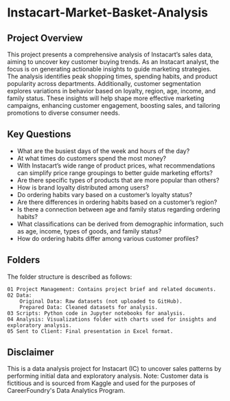 # Instacart-Market-Basket-Analysis

## Project Overview
This project presents a comprehensive analysis of Instacart’s sales data, aiming to uncover key customer buying trends. As an Instacart analyst, the focus is on generating actionable insights to guide marketing strategies. The analysis identifies peak shopping times, spending habits, and product popularity across departments. Additionally, customer segmentation explores variations in behavior based on loyalty, region, age, income, and family status. These insights will help shape more effective marketing campaigns, enhancing customer engagement, boosting sales, and tailoring promotions to diverse consumer needs.

## Key Questions
* What are the busiest days of the week and hours of the day?
* At what times do customers spend the most money?
* With Instacart’s wide range of product prices, what recommendations can simplify price range groupings to better guide marketing efforts?
* Are there specific types of products that are more popular than others?
* How is brand loyalty distributed among users?
* Do ordering habits vary based on a customer’s loyalty status?
* Are there differences in ordering habits based on a customer’s region?
* Is there a connection between age and family status regarding ordering habits?
* What classifications can be derived from demographic information, such as age, income, types of goods, and family status?
* How do ordering habits differ among various customer profiles?

## Folders
The folder structure is described as follows:

    01 Project Management: Contains project brief and related documents.
    02 Data:
        Original Data: Raw datasets (not uploaded to GitHub).
        Prepared Data: Cleaned datasets for analysis.
    03 Scripts: Python code in Jupyter notebooks for analysis.
    04 Analysis: Visualizations folder with charts used for insights and exploratory analysis.
    05 Sent to Client: Final presentation in Excel format.

## Disclaimer
This is a data analysis project for Instacart (IC) to uncover sales patterns by performing initial data and exploratory analysis. Note: Customer data is fictitious and is sourced from Kaggle and used for the purposes of CareerFoundry's Data Analytics Program.
